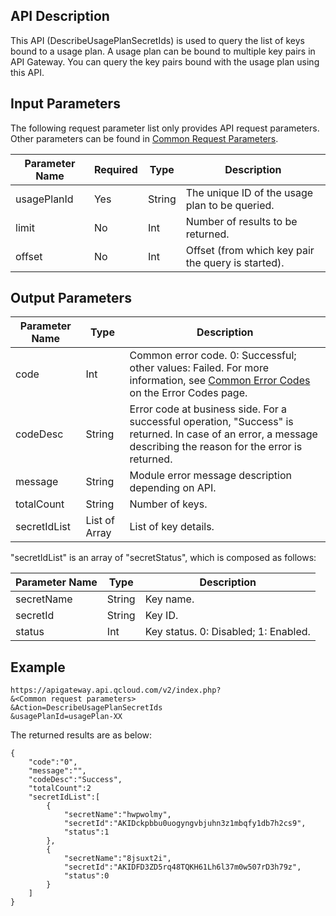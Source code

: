 ## API Description
This API (DescribeUsagePlanSecretIds) is used to query the list of keys bound to a usage plan.
A usage plan can be bound to multiple key pairs in API Gateway. You can query the key pairs bound with the usage plan using this API.

## Input Parameters

The following request parameter list only provides API request parameters. Other parameters can be found in [Common Request Parameters](/document/api/213/6976).

| Parameter Name | Required | Type | Description |
| ----------- | ---- | ------ | ----------------- |
| usagePlanId | Yes | String | The unique ID of the usage plan to be queried. |
| limit | No | Int | Number of results to be returned. |
| offset | No | Int | Offset (from which key pair the query is started). |

## Output Parameters

| Parameter Name | Type | Description |
| ------------ | ------------- | ---------------------------------------- |
| code | Int | Common error code. 0: Successful; other values: Failed. For more information, see <a href="https://intl.cloud.tencent.com/document/product/377/8946" title="Common Error Codes">Common Error Codes</a> on the Error Codes page. |
| codeDesc | String | Error code at business side. For a successful operation, "Success" is returned. In case of an error, a message describing the reason for the error is returned. |
| message | String | Module error message description depending on API. |
| totalCount | String | Number of keys. |
| secretIdList | List of Array | List of key details. |

"secretIdList" is an array of "secretStatus", which is composed as follows:

| Parameter Name | Type | Description |
| ---------- | ------ | ------------------ |
| secretName | String | Key name. |
| secretId | String | Key ID. |
| status | Int | Key status. 0: Disabled; 1: Enabled. |

## Example 
```
https://apigateway.api.qcloud.com/v2/index.php?
&<Common request parameters>
&Action=DescribeUsagePlanSecretIds
&usagePlanId=usagePlan-XX
```
The returned results are as below:
```
{
    "code":"0",
    "message":"",
    "codeDesc":"Success",      
	"totalCount":2
	"secretIdList":[
		{
			"secretName":"hwpwolmy",
			"secretId":"AKIDckpbbu0uogyngvbjuhn3z1mbqfy1db7h2cs9",
			"status":1
		},
		{
			"secretName":"8jsuxt2i",
			"secretId":"AKIDFD3ZD5rq48TQKH61Lh6l37m0w507rD3h79z",
			"status":0
		}
	]
}
```





